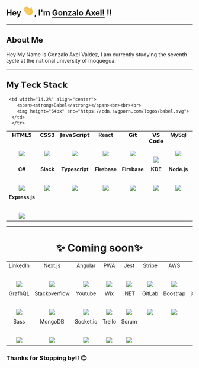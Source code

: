 ## Hey <img src="https://raw.githubusercontent.com/parth-27/parth-27/master/Hi.gif" width="30px">, I'm [Gonzalo Axel!](https://github.com/GonzaloAxelH) !!

</h2>

<hr/>

## About Me

Hey My Name is Gonzalo Axel Valdez, I am currently studying the seventh cycle at the national university of moquegua.


<hr/>

## 𝗠𝘆 𝗧𝗲𝗰𝗸 𝗦𝘁𝗮𝗰𝗸

<table>
  <tbody>
    <tr valign="top">
      <td width="14.2%" align="center">
        <span>𝗛𝗧𝗠𝗟𝟱</span><br><br><br>
        <img height="64px" src="https://cdn.svgporn.com/logos/html-5.svg">
      </td>
      <td width="14.2%" align="center">
        <span>𝗖𝗦𝗦𝟯</span><br><br><br>
        <img height="64px" src="https://cdn.svgporn.com/logos/css-3.svg">
      </td>
      <td width="14.2%" align="center">
        <span>𝗝𝗮𝘃𝗮𝗦𝗰𝗿𝗶𝗽𝘁</span><br><br><br>
        <img height="64px" src="https://cdn.svgporn.com/logos/javascript.svg">
      </td>
      <td width="14.2%" align="center">
        <span><strong>React</strong>
        </span><br><br><br>
        <img height="64px" src="https://cdn4.iconfinder.com/data/icons/logos-3/600/React.js_logo-512.png">
      </td>
        <td width="14.2%" align="center">
        <span>𝗚𝗶𝘁</span><br><br><br>
        <img height="64px" src="https://cdn.svgporn.com/logos/git-icon.svg">
      </td>
      <td width="14.2%" align="center">
        <span>𝗩𝗦 𝗖𝗼𝗱𝗲</span><br><br><br>
        <img height="64px" src="https://cdn.svgporn.com/logos/visual-studio-code.svg">
      </td>
      <td width="14.2%" align="center">
        <span><strong>MySql</strong></span><br><br><br>
        <img height="64px" src="https://www.vectorlogo.zone/logos/mysql/mysql-ar21.svg">
      </td>
	       <td width="14.2%" align="center">
        <span><strong>PostgreSQL</strong></span><br><br><br>
        <img height="64px" src="https://cdn.svgporn.com/logos/postgresql.svg">
      </td>
    </tr>
  <tr>
     <td width="14.2%" align="center">
        <span><strong>C#</strong></span><br><br><br>
        <img height="64px" src="https://cdn.svgporn.com/logos/c-sharp.svg">
      </td>
      <td width="14.2%" align="center">
        <span><strong>Slack</strong></span><br><br><br>
        <img height="64px" src="https://cdn.svgporn.com/logos/slack-icon.svg">
      </td>
      <td width="14.2%" align="center">
        <span><strong>Typescript</strong></span><br><br><br>
        <img height="64px" src="https://cdn.svgporn.com/logos/typescript-icon.svg">
      </td>
      <td width="14.2%" align="center">
        <span><strong>Firebase</strong></span><br><br><br>
        <img height="64px" src="https://cdn.svgporn.com/logos/firebase.svg">
      </td>
     <td width="14.2%" align="center">
        <span><strong>Firebase</strong></span><br><br><br>
        <img height="64px" src="https://cdn.svgporn.com/logos/redux.svg">
      </td>
      <td width="14.2%" align="center">
        <span><strong>KDE</strong></span><br><br><br>
        <img height="64px" src="https://cdn.svgporn.com/logos/kde.svg">
      </td>
      <td width="14.2%" align="center">
        <span><strong>Node.js</strong></span><br><br><br>
        <img height="64px" src="https://cdn.svgporn.com/logos/nodejs-icon.svg">
      </td>
     <td width="14.2%" align="center">
        <span><strong>VIM</strong></span><br><br><br>
        <img height="64px" src="https://cdn.svgporn.com/logos/vim.svg">
      </td>
	
 
  </tr>
	  <tr>
	      <td width="14.2%" align="center">
        <span><strong>Express.js</strong></span><br><br><br>
        <img height="64px" src="https://cdn.svgporn.com/logos/express.svg">
      </td>
 
     <td width="14.2%" align="center">
        <span><strong>Babel</strong></span><br><br><br>
        <img height="64px" src="https://cdn.svgporn.com/logos/babel.svg">
      </td>
	  </tr>
 
  </tbody>
</table>
<hr>

<h1 align="center">

</h1>

<div align = "center">


<h1 align="center">
✨ Coming soon✨
</h1>
</div>
<table>
  <tbody>
    <tr valign="top">
    <td width="14.2%" align="center">
        <span>LinkedIn</span><br><br><br>
        <img height="64px" src="https://cdn.svgporn.com/logos/linkedin-icon.svg">
      </td>
       <td width="14.2%" align="center">
        <span>Next.js</span><br><br><br>
        <img height="64px" src="https://cdn.svgporn.com/logos/nextjs.svg">
      </td>
       <td width="14.2%" align="center">
        <span>Angular</span><br><br><br>
        <img height="64px" src="https://cdn.svgporn.com/logos/angular-icon.svg">
      </td>
       <td width="14.2%" align="center">
        <span>PWA</span><br><br><br>
        <img height="64px" src="https://cdn.svgporn.com/logos/pwa.svg">
      </td>
       <td width="14.2%" align="center">
        <span>Jest</span><br><br><br>
        <img height="64px" src="https://cdn.svgporn.com/logos/jest.svg">
      </td>
        <td width="14.2%" align="center">
        <span>Stripe</span><br><br><br>
        <img height="64px" src="https://cdn.svgporn.com/logos/stripe.svg">
      </td>
    <td width="14.2%" align="center">
        <span>AWS</span><br><br><br>
        <img height="64px" src="https://cdn.svgporn.com/logos/aws.svg">
      </td>
    </tr>
    <tr>
	  <td width="14.2%" align="center">
        <span>GrafhQL</span><br><br><br>
        <img height="64px" src="https://cdn.svgporn.com/logos/graphql.svg">
      </td>
      	  <td width="14.2%" align="center">
        <span>Stackoverflow</b></span><br><br><br>
        <img height="64px" src="https://cdn.svgporn.com/logos/stackoverflow-icon.svg">
      </td>
       <td width="14.2%" align="center">
        <span>Youtube</span><br><br><br>
        <img height="64px" src="https://cdn.svgporn.com/logos/youtube-icon.svg">
      </td>
        <td width="14.2%" align="center">
        <span>Wix</span><br><br><br>
        <img height="64px" src="https://cdn.svgporn.com/logos/wix.svg">
      </td>
          </td>
        <td width="14.2%" align="center">
        <span>.NET</span><br><br><br>
        <img height="64px" src="https://cdn.svgporn.com/logos/dotnet.svg">
      </td>
           <td width="14.2%" align="center">
        <span>GitLab</span><br><br><br>
        <img height="64px" src="https://cdn.svgporn.com/logos/gitlab.svg">
      </td>
        <td width="14.2%" align="center">
        <span>Boostrap</span><br><br><br>
        <img height="64px" src="https://cdn.svgporn.com/logos/bootstrap.svg">
      </td>
          <td width="14.2%" align="center">
        <span>jQuery</span><br><br><br>
        <img height="64px" src="https://cdn.svgporn.com/logos/jquery.svg">
      </td>
	</tr>
	<tr>
<td width="14.2%" align="center">
        <span>Sass</span><br><br><br>
        <img height="64px" src="https://cdn.svgporn.com/logos/sass.svg">
      </td>	
      <td width="14.2%" align="center">
        <span>MongoDB</span><br><br><br>
        <img height="64px" src="https://cdn.svgporn.com/logos/mongodb.svg">
      </td>	
      <td width="14.2%" align="center">
        <span>Socket.io</span><br><br><br>
        <img height="64px" src="https://cdn.svgporn.com/logos/socket.io.svg">
      </td>	
         <td width="14.2%" align="center">
        <span>Trello</span><br><br><br>
        <img height="64px" src="https://cdn.svgporn.com/logos/trello.svg">
      </td>
          <td width="20.2%" align="center">
        <span>Scrum</span><br><br><br>
        <img height="64px" src="https://w7.pngwing.com/pngs/561/944/png-transparent-scrum-agile-software-development-kanban-project-computer-software-logo-professional-blue-text-logo-thumbnail.png">
      </td>
</tr>
  </tbody>
</table>






<h3>Thanks for Stopping by!! 😊</h3>



